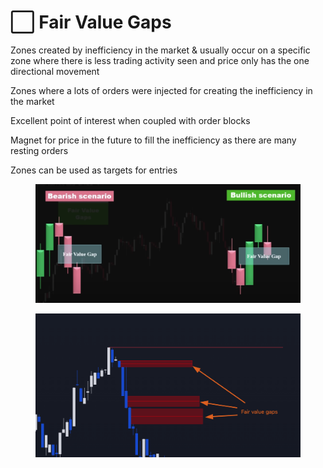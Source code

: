 # ⬜ Fair Value Gaps

Zones created by inefficiency in the market & usually occur on a specific zone where there is less trading activity seen and price only has the one directional movement

Zones where a lots of orders were injected for creating the inefficiency in the market

Excellent point of interest when coupled with order blocks

Magnet for price in the future to fill the inefficiency as there are many resting orders

Zones can be used as targets for entries

<figure><img src="../.gitbook/assets/image (8) (1) (1).png" alt=""><figcaption></figcaption></figure>



<figure><img src="../.gitbook/assets/image (6) (1) (1) (1) (1).png" alt=""><figcaption></figcaption></figure>

